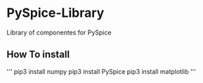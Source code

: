 # PySpice-Library
Library of componentes for PySpice

## How To install
'''
pip3 install numpy
pip3 install PySpice
pip3 install matplotlib
'''